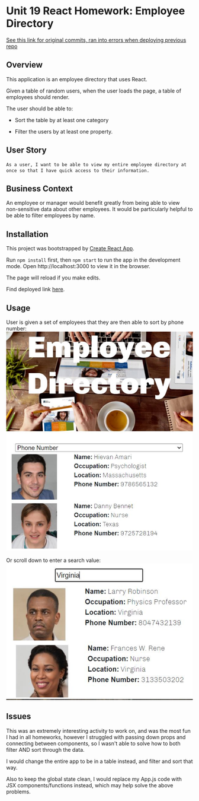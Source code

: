 # Unit 19 React Homework: Employee Directory

[See this link for original commits, ran into errors when deploying previous repo]()
## Overview

This application is an employee directory that uses React. 

Given a table of random users, when the user loads the page, a table of employees should render. 

The user should be able to:

  * Sort the table by at least one category

  * Filter the users by at least one property.

## User Story
```
As a user, I want to be able to view my entire employee directory at once so that I have quick access to their information.
```

## Business Context

An employee or manager would benefit greatly from being able to view non-sensitive data about other employees. It would be particularly helpful to be able to filter employees by name.

## Installation
This project was bootstrapped by [Create React App](https://github.com/facebook/create-react-app).

Run `npm install` first, then `npm start` to run the app in the development mode. Open http://localhost:3000 to view it in the browser.

The page will reload if you make edits.

Find deployed link [here]().

## Usage

User is given a set of employees that they are then able to sort by phone number:
![Sort Option](./public/images/sort.JPG)

Or scroll down to enter a search value:
![Search Option](./public/images/search.JPG)

## Issues
This was an extremely interesting activity to work on, and was the most fun I had in all homeworks, however I struggled with passing down props and connecting between components, so I wasn't able to solve how to both filter AND sort through the data.

I would change the entire app to be in a table instead, and filter and sort that way.

Also to keep the global state clean, I would replace my App.js code with JSX components/functions instead, which may help solve the above problems.

